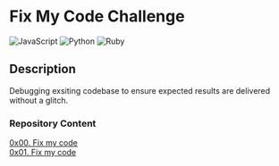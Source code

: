# Fix My Code Challenge
![JavaScript](https://img.shields.io/badge/javascript-%23323330.svg?style=for-the-badge&logo=javascript&logoColor=%23F7DF1E) ![Python](https://img.shields.io/badge/python-3670A0?style=for-the-badge&logo=python&logoColor=ffdd54) ![Ruby](https://img.shields.io/badge/ruby-%23CC342D.svg?style=for-the-badge&logo=ruby&logoColor=white)
## Description
Debugging exsiting codebase to ensure expected results are delivered without a glitch.

### Repository Content
[0x00. Fix my code](https://github.com/Speck249/Fix_My_Code_Challenge/tree/master/0x00-challenge) <br />
[0x01. Fix my code](https://github.com/Speck249/Fix_My_Code_Challenge/tree/master/0x01-challenge)
